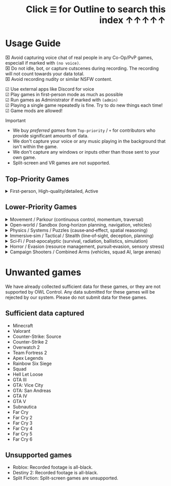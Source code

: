 <div align="right">

# Click `☰` for Outline to search this index ↑↑↑↑↑</div>

# Usage Guide

⌧ Avoid capturing voice chat of real people in any Co-Op/PvP games, especiall if marked with `(no voice)`.<br>
⌧ Do not idle, bot, or capture cutscenes during recording. The recording will not count towards your data total.<br>
⌧ Avoid recording nudity or similar NSFW content.<br>

☑ Use external apps like Discord for voice<br>
☑︎ Play games in first-person mode as much as possible<br>
☑︎ Run games as Administrator if marked with `(admin)`<br>
☑︎ Playing a single game repeatedly is fine. Try to do new things each time!<br>
☑︎ Game mods are allowed!<br>

> [!IMPORTANT]
> - We buy _preferred games_ from `Top-priority` / `+` for contributors who provide significant amounts of data.
> - We don't capture your voice or any music playing in the background that isn't within the game.
> - We don't capture any windows or inputs other than those sent to your own game.
> - Split-screen and VR games are not supported.

## Top-Priority Games

<details><summary> First-person, High-quality/detailed, Active</summary>


### + [Fishing Planet](https://store.steampowered.com/app/380600/Fishing_Planet/)
### + [Thief Simulator](https://store.steampowered.com/app/704850/Thief_Simulator/)
### + [Sons of the Forest](https://store.steampowered.com/app/1326470/Sons_Of_The_Forest)
### + [Among The Sleep](https://store.steampowered.com/app/250620/Among_the_Sleep__Enhanced_Edition/)
### + [Grunn](https://store.steampowered.com/app/2720950/Grunn/)
### + [PowerWash Simulator 2](https://store.steampowered.com/app/2968420/PowerWash_Simulator_2/)
### + [PowerWash Simulator](https://store.steampowered.com/app/1290000/PowerWash_Simulator/)
### + [House Flipper 2](https://store.steampowered.com/app/1190970/House_Flipper_2/)
### + [House Flipper](https://store.steampowered.com/app/613100/House_Flipper/)
### + [Clustertruck](https://store.steampowered.com/app/397950/Clustertruck/)
### + [Vampire: The Masquerade® - Bloodlines 2](https://store.steampowered.com/app/532790/Vampire_The_Masquerade__Bloodlines_2/)
### + [The Outlast Trials](https://store.steampowered.com/app/1304930/The_Outlast_Trials)
### + [Nucleares](https://store.steampowered.com/app/1428420/Nucleares)
### + [The Vanishing of Ethan Carter](https://store.steampowered.com/app/258520/The_Vanishing_of_Ethan_Carter)
### + [Jazzpunk](https://store.steampowered.com/app/250260/Jazzpunk_Directors_Cut)
### + [Manifold Garden](https://store.steampowered.com/app/473950/Manifold_Garden)
### + [Tacoma](https://store.steampowered.com/app/343860/Tacoma/)
### + [Layers of Fear 2](https://store.steampowered.com/app/1029890/Layers_of_Fear_2_2019)
### + [Outer Wilds](https://store.steampowered.com/app/753640/Outer_Wilds/)
### + [The Witness](https://store.steampowered.com/app/210970/The_Witness/)
### + [What Remains of Edith Finch](https://store.steampowered.com/app/501300/What_Remains_of_Edith_Finch/)
### + [The Unfinished Swan](https://store.steampowered.com/app/1206430/The_Unfinished_Swan/)
### + [Superliminal](https://store.steampowered.com/app/1049410/Superliminal/)
### + [The Talos Principle](https://store.steampowered.com/app/257510/The_Talos_Principle/)
### + [The Beginner's Guide](https://store.steampowered.com/app/303210/The_Beginners_Guide/)
### + [The Stanley Parable: Ultra Deluxe](https://store.steampowered.com/app/1703340/The_Stanley_Parable_Ultra_Deluxe/)
### + [Thief](https://store.steampowered.com/app/239160/Thief/)
### + [Satisfactory](https://store.steampowered.com/app/526870/Satisfactory/) (admin)
### + [Gone Home](https://store.steampowered.com/app/232430/Gone_Home/)
### + [Dear Esther](https://store.steampowered.com/app/203810/Dear_Esther_Landmark_Edition/)
### + [Everyone's Gone to the Rapture](https://store.steampowered.com/app/417880/Everybodys_Gone_to_the_Rapture/)
### + [Layers of Fear](https://store.steampowered.com/app/391720/Layers_of_Fear/)
### + [Madison](https://store.steampowered.com/app/1670870/MADiSON/)
### + [Visage](https://store.steampowered.com/app/594330/Visage/)
### + [Close to the Sun](https://store.steampowered.com/app/968870/Close_to_the_Sun/)
### + [Conundrum](https://store.steampowered.com/app/1744140/Conundrum/)</details>

## Lower-Priority Games

<details><summary>Movement / Parkour (continuous control, momentum, traversal)</summary>

### - [Ghostrunner 2](https://store.steampowered.com/app/2144740/Ghostrunner_2)
### - [SUPERHOT](https://store.steampowered.com/app/322500/SUPERHOT)
### - [Mirror's Edge](https://store.steampowered.com/app/17410/Mirrors_Edge/)
### - [Mirror's Edge Catalyst](https://store.steampowered.com/app/1233570/Mirrors_Edge_Catalyst/)
### - [Titanfall 2](https://store.steampowered.com/app/1237970/Titanfall_2/)
### - [Dying Light](https://store.steampowered.com/app/239140/Dying_Light/)
### - [Dying Light 2](https://store.steampowered.com/app/534380/Dying_Light_2_Stay_Human/)
### - [Ghostrunner](https://store.steampowered.com/app/1139900/Ghostrunner/)</details>

<details><summary>Open‑world / Sandbox (long‑horizon planning, navigation, vehicles)</summary>

### - [Outer Worlds 2](https://store.steampowered.com/app/1449110/The_Outer_Worlds_2/)
### - [Outer Worlds](https://store.steampowered.com/app/578650/The_Outer_Worlds/)
### - [RV There Yet](https://store.steampowered.com/app/3949040/RV_There_Yet/)
### - [Kingdom Come: Deliverance](https://store.steampowered.com/app/379430/Kingdom_Come_Deliverance/)
### - [Kingdom Come: Deliverance II](https://store.steampowered.com/app/1771300/Kingdom_Come_Deliverance_II/)
### - [BeamNG.drive](https://store.steampowered.com/app/284160/BeamNGdrive)
### - [The Elder Scrolls IV: Oblivion Remastered](https://store.steampowered.com/app/2623190/The_Elder_Scrolls_IV_Oblivion_Remastered/)
### - [The Elder Scrolls V: Skyrim](https://store.steampowered.com/app/489830/The_Elder_Scrolls_V_Skyrim_Special_Edition/)
### - [Euro Truck Simulator 2](https://store.steampowered.com/app/227300/Euro_Truck_Simulator_2)
### - [Internet Cafe Simulator 2025](https://store.steampowered.com/app/3326290/Internet_Cafe_Simulator_2025)
### - [Liftoff FPV Drone Racing](https://store.steampowered.com/app/410340/Liftoff_FPV_Drone_Racing)
### - [Microsoft Flight Simulator 2024](https://store.steampowered.com/app/2537590/Microsoft_Flight_Simulator_2024)
### - [Pacific Drive](https://store.steampowered.com/app/1458140/Pacific_Drive)
### - [The Planet Crafter](https://store.steampowered.com/app/1284190/The_Planet_Crafter)
### - [Cyberpunk 2077](https://store.steampowered.com/app/1091500/Cyberpunk_2077/)
### - [Fallout 4](https://store.steampowered.com/app/377160/Fallout_4/)
### - [Fallout: New Vegas](https://store.steampowered.com/app/22380/Fallout_New_Vegas/)
### - [Red Dead Redemption 2](https://store.steampowered.com/app/1174180/Red_Dead_Redemption_2/)</details>

<details><summary>Physics / Systems / Puzzles (cause‑and‑effect, spatial reasoning)</summary>

### - [Indiana Jones and the Great Circle](https://discord.com/channels/1368288528429088860/1412456753001533471/1432471683263889541)
### - [Hardspace: Shipbreaker](https://store.steampowered.com/app/1161580/Hardspace_Shipbreaker)
### - [Keep Digging](https://store.steampowered.com/app/3585800/Keep_Digging)
### - [Peak](https://store.steampowered.com/app/3527290/PEAK) (no voice chat)
### - [Teardown](https://store.steampowered.com/app/1167630/Teardown)
### - [Half‑Life 2: Episode Two](https://store.steampowered.com/app/420/HalfLife_2_Episode_Two/)
### - [Half‑Life 2](https://store.steampowered.com/app/220/HalfLife_2/)
### - [Half‑Life](https://store.steampowered.com/app/70/HalfLife/)
### - [Portal 2](https://store.steampowered.com/app/620/Portal_2/)
### - [Portal](https://store.steampowered.com/app/400/Portal/)
### - [Prey (2017)](https://store.steampowered.com/app/480490/Prey/)
### - [System Shock (2023 Remake)](https://store.steampowered.com/app/482400/System_Shock/)</details>

<details><summary>Immersive‑sim / Tactical / Stealth (line‑of‑sight, deception, planning)</summary>

### - [Escape From Tarkov](https://store.steampowered.com/app/3932890/Escape_from_Tarkov)
### - [BioShock Infinite](https://store.steampowered.com/app/8870/BioShock_Infinite/)
### - [BioShock](https://store.steampowered.com/app/7670/BioShock/)
### - [Deus Ex: Human Revolution](https://store.steampowered.com/app/238010/Deus_Ex_Human_Revolution__Directors_Cut/)
### - [Deus Ex: Mankind Divided](https://store.steampowered.com/app/337000/Deus_Ex_Mankind_Divided/)
### - [F.E.A.R.](https://store.steampowered.com/app/21090/FEAR/)
### - [Shadows of Doubt](https://store.steampowered.com/app/986130/Shadows_of_Doubt)</details>

<details><summary>Sci‑Fi / Post‑apocalyptic (survival, radiation, ballistics, simulation)</summary>

### - [Painkiller](https://store.steampowered.com/app/2300120/Painkiller/)
### - [DOOM 2016](https://store.steampowered.com/app/379720/DOOM/)
### - [DOOM Eternal](https://store.steampowered.com/app/782330/DOOM_Eternal/)
### - [Borderlands 4](https://store.steampowered.com/app/1285190/Borderlands_4)
### - [High on Life](https://store.steampowered.com/app/1583230/High_On_Life)
### - [Rust](https://store.steampowered.com/app/252490/Rust)
### - [Crysis 2](https://store.steampowered.com/app/108800/Crysis_2__Maximum_Edition/)
### - [Crysis 3](https://store.steampowered.com/app/2096610/Crysis_3_Remastered/) (admin)
### - [Crysis](https://store.steampowered.com/app/17300/Crysis/)
### - [Metro 2033 Redux](https://store.steampowered.com/app/286690/Metro_2033_Redux/)
### - [Metro Exodus](https://store.steampowered.com/app/412020/Metro_Exodus/)
### - [Metro: Last Light Redux](https://store.steampowered.com/app/287390/Metro_Last_Light_Redux/)
### - [S.T.A.L.K.E.R.: Call of Pripyat](https://store.steampowered.com/app/41700/STALKER_Call_of_Pripyat/)
### - [S.T.A.L.K.E.R.: Shadow of Chernobyl](https://store.steampowered.com/app/4500/STALKER_Shadow_of_Chernobyl/)</details>

<details><summary>Horror / Evasion (resource management, pursuit‑evasion, sensory stress)</summary>

### - [Amnesia](https://store.steampowered.com/franchise/frictionalgames/list/37237)
### - [Soma](https://store.steampowered.com/app/282140/SOMA/)
### - [Bigfoot](https://store.steampowered.com/app/509980/BIGFOOT/)
### - [Content Warning](https://store.steampowered.com/app/2881650/Content_Warning/) (no voice chat)
### - [Cry of Fear](https://store.steampowered.com/app/223710/Cry_of_Fear)(free)
### - [The Darkness II](https://store.steampowered.com/app/67370/The_Darkness_II/)
### - [Dead Island 2](https://store.steampowered.com/app/934700/Dead_Island_2/)
### - [Deceit](https://store.steampowered.com/app/466240/Deceit/) (free)
### - [Devour](https://store.steampowered.com/app/1274570/DEVOUR/)
### - [The Forest](https://store.steampowered.com/app/242760/The_Forest/)
### - [Killing Floor](https://store.steampowered.com/app/1250/Killing_Floor/)
### - [Left 4 Dead 2](https://store.steampowered.com/app/550/Left_4_Dead_2)
### - [Lethal Company](https://store.steampowered.com/app/1966720/Lethal_Company) (no voice chat)
### - [Murky Divers](https://store.steampowered.com/app/2963880/Murky_Divers/)
### - [Outlast 2](https://store.steampowered.com/app/414700/Outlast_2/)
### - [Pacify](https://store.steampowered.com/app/967050/Pacify)
### - [Phasmophobia](https://store.steampowered.com/app/739630/Phasmophobia/)
### - [Alien: Isolation](https://store.steampowered.com/app/214490/Alien_Isolation/)
### - [Amnesia: The Dark Descent](https://store.steampowered.com/app/57300/Amnesia_The_Dark_Descent/)
### - [Condemned: Criminal Origins](https://store.steampowered.com/app/4720/Condemned_Criminal_Origins/)
### - [Outlast](https://store.steampowered.com/app/238320/Outlast/)
### - [R.E.P.O](https://store.steampowered.com/app/3241660/REPO)
### - [Resident Evil 7: Biohazard](https://store.steampowered.com/app/418370/RESIDENT_EVIL_7_biohazard/)
### - [Resident Evil Village](https://store.steampowered.com/app/1196590/Resident_Evil_Village/)</details>

<details><summary>Campaign Shooters / Combined Arms (vehicles, squad AI, large arenas)</summary>

### - [Gunfire Reborn](https://store.steampowered.com/app/1217060/Gunfire_Reborn)
### - [Shadow Warrior 3](https://store.steampowered.com/app/1036890/Shadow_Warrior_3_Definitive_Edition)
### - [Battlefield 3](https://store.steampowered.com/app/1238820/Battlefield_3/)
### - [Battlefield 4](https://store.steampowered.com/app/1238860/Battlefield_4/)
### - [Call of Duty 4: Modern Warfare](https://store.steampowered.com/app/7940/Call_of_Duty_4_Modern_Warfare/)
### - [Call of Duty: Modern Warfare (2019)](https://store.steampowered.com/app/2000950/Call_of_Duty_Modern_Warfare/) (admin)
### - [Halo 2 Anniversary (MCC)](https://store.steampowered.com/app/976730/Halo_The_Master_Chief_Collection/)
### - [Halo 3 (MCC)](https://store.steampowered.com/app/976730/Halo_The_Master_Chief_Collection/)
### - [Halo: Combat Evolved Anniversary (MCC)](https://store.steampowered.com/app/976730/Halo_The_Master_Chief_Collection/)</details>

# Unwanted games

<!-- This list is sourced from `crates/constants/src/unsupported_games.json`. If you update that file, please run `cargo run -p update-unsupported-games` to update this list. -->

We have already collected sufficient data for these games, or they are not supported by OWL Control.
Any data submitted for these games will be rejected by our system.
Please do not submit data for these games.

## Sufficient data captured

- Minecraft
- Valorant
- Counter-Strike: Source
- Counter-Strike 2
- Overwatch 2
- Team Fortress 2
- Apex Legends
- Rainbow Six Siege
- Squad
- Hell Let Loose
- GTA III
- GTA: Vice City
- GTA: San Andreas
- GTA IV
- GTA V
- Subnautica
- Far Cry
- Far Cry 2
- Far Cry 3
- Far Cry 4
- Far Cry 5
- Far Cry 6

## Unsupported games

- Roblox: Recorded footage is all-black.
- Destiny 2: Recorded footage is all-black.
- Split Fiction: Split-screen games are unsupported.
